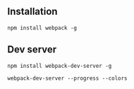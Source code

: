 


## Installation ##

    npm install webpack -g




## Dev server ##

    npm install webpack-dev-server -g

    webpack-dev-server --progress --colors


